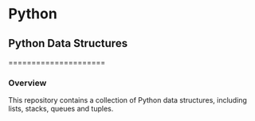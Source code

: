 # Python

## Python Data Structures

=====================

### Overview

This repository contains a collection of Python data structures, including lists, stacks, queues and tuples.